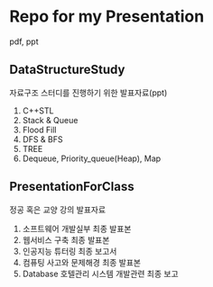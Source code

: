 # Repo for my Presentation

pdf, ppt

## DataStructureStudy
자료구조 스터디를 진행하기 위한 발표자료(ppt)
1. C++STL
2. Stack & Queue
3. Flood Fill
4. DFS & BFS
5. TREE
6. Dequeue, Priority_queue(Heap), Map

## PresentationForClass
정공 혹은 교양 강의 발표자료
1. 소프트웨어 개발실부 최종 발표본
2. 웹서비스 구축 최종 발표본
3. 인공지능 튜터링 최종 보고서
4. 컴퓨팅 사고와 문제해경 최종 발표본
5. Database 호텔관리 시스템 개발관련 최종 보고

